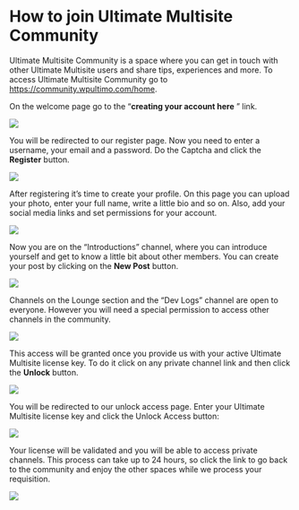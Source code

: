 # How to join Ultimate Multisite Community

Ultimate Multisite Community is a space where you can get in touch with other Ultimate Multisite users and share tips, experiences and more. To access Ultimate Multisite Community go to <https://community.wpultimo.com/home>.

On the welcome page go to the “**creating your account here** ” link.

![](https://wp-ultimo-space.fra1.cdn.digitaloceanspaces.com/hs-UhLzH-J_tAWfnHqbqR7jz_ofgwTSEAFncRq5jonQ3g3tyxvb9yLxBu0cL08uUxt4Ddo_cq1G7XQQbjl9UI4mmhVc_DC1AbmN5rJ-7VDgTjzAwnpKYl1snS3GnoNLn8Frd0XxzFYC)

You will be redirected to our register page. Now you need to enter a username, your email and a password. Do the Captcha and click the **Register** button.

![](https://wp-ultimo-space.fra1.cdn.digitaloceanspaces.com/hs-ig-iWiTlWQgTQ--alOG5j6jnIY8laCV905UnQs8erKIX09UdwGf3QNWRMmaVH00Ie6nz0ERugqrZIRDm2Y7zdU0mRo2m_ocp9DHlXJKuwrQIsEQ0aEtYsBv0b6z6lJKbmWbtFcct)

After registering it’s time to create your profile. On this page you can upload your photo, enter your full name, write a little bio and so on. Also, add your social media links and set permissions for your account.

![](https://wp-ultimo-space.fra1.cdn.digitaloceanspaces.com/hs-MCi3Z98oQFZpZOYCbizZQBzWaoPAnSNRobkQbk9JmyI3r6VK3etG-qoe1hgwIRwKd6sMDPg8_D2XpmmaTTNFk7I3SssBgfUfwjG2e2U9lAd2I8gOx4deIAAf_MWEoyu4pv_Z847A)

Now you are on the “Introductions” channel, where you can introduce yourself and get to know a little bit about other members. You can create your post by clicking on the **New Post** button.

![](https://wp-ultimo-space.fra1.cdn.digitaloceanspaces.com/hs-RXUM_YKuYzkWDGdXQniPPJoqZsn18JaApmCvMFl1YqspYBzONh40ykkN8bBBvH9risLkXrvsHe7bchh631_M_whrQ29icQjluMxo5ik5fkMHXCGCnZwheFrb8T7hM1lJlGpVZ30b)

Channels on the Lounge section and the “Dev Logs” channel are open to everyone. However you will need a special permission to access other channels in the community.

![](https://wp-ultimo-space.fra1.cdn.digitaloceanspaces.com/hs-h2Ybqs4sD2JxYu6ceMlrJLZKgWCkO9LMNR8c09jQf_yzTQJda7zb0eic7auD7zAjP9cTOdEOCTev9EpetxTNM8vvI7Jp9s6i3fkjrd-tXhzJiALAfD4mLRiCW57d6PgevRsRUsfs)

This access will be granted once you provide us with your active Ultimate Multisite license key. To do it click on any private channel link and then click the **Unlock** button.

![](https://wp-ultimo-space.fra1.cdn.digitaloceanspaces.com/hs-Q73mIIR_XXf63IK9-B7CJ54JSBp9T-O9k7RBUthwaIdlFUoak1q6TZe--Ul6BUtDKphEyBuO4nxYTq2cFstYGRImf4B-9V6vsQqvNjtDj7qBXaUdbkbZ5R9wnWAYwDyoRO29lIUC)

You will be redirected to our unlock access page. Enter your Ultimate Multisite license key and click the Unlock Access button:

![](https://wp-ultimo-space.fra1.cdn.digitaloceanspaces.com/hs-LFwxVXeXZ-DI-FVxgZEKBRsb2SrTNwj4rRApgnpHPMBcCP6kLGzuOH7cbbVu5zqK4QUVeI9-VsvhT7g898JWESYtIirLhjBfOXTTk9x_NEVLySSsu6IWllulx4DSf7AOU2hRguZq)

Your license will be validated and you will be able to access private channels. This process can take up to 24 hours, so click the link to go back to the community and enjoy the other spaces while we process your requisition.

![](https://wp-ultimo-space.fra1.cdn.digitaloceanspaces.com/hs-wB8zNtkpLK7pUH1I2VmMvFWVKgwKLzMpq0pcVJMYJojpJfoK5pRzKD5dtIcmVNA4NdH9UzG0NV_5DHrWdrfOu9yBkO5m1oYM0bpaYHjB-XURtRqd69Yie8PwDmiqxsv0hZgI80sM)
